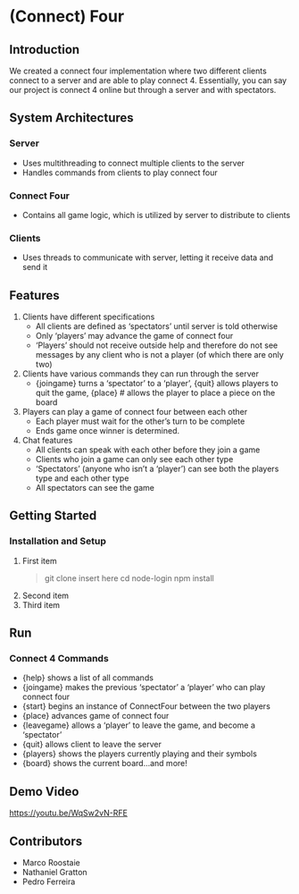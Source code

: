 # (Connect) Four

## Introduction

We created a connect four implementation where two different clients connect to a server and are able to play connect 4. Essentially, you can say our project is connect 4 online but through a server and with spectators.

## System Architectures
### Server
* Uses multithreading to connect multiple clients to the server
* Handles commands from clients to play connect four
### Connect Four
* Contains all game logic, which is utilized by server to distribute to clients
### Clients
* Uses threads to communicate with server, letting it receive data and send it

## Features
1. Clients have different specifications
	- All clients are defined as ‘spectators’ until server is told otherwise
	- Only ‘players’ may advance the game of connect four
	- ‘Players’ should not receive outside help and therefore do not see messages by any client who is not a player (of which there are only two)
2. Clients have various commands they can run through the server
	- {joingame} turns a ‘spectator’  to  a ‘player’,  {quit} allows players to quit the game, {place} # allows the player to place a piece on the board
3. Players can play a game of connect four between each other
	- Each player must wait for the other’s turn to be complete
	- Ends game once winner is determined.
4. Chat features
	- All clients can speak with each other before they join a game
	- Clients who join a game can only see each other type
	- ‘Spectators’ (anyone who isn’t a ‘player’) can see both the players type and each other type
	- All spectators can see the game 

## Getting Started
### Installation and Setup
1. First item
	> git clone insert here
	> cd node-login
	> npm install
2. Second item
3. Third item

## Run
### Connect 4 Commands
- {help} shows a list of all commands
- {joingame} makes the previous ‘spectator’  a ‘player’ who can play connect four
- {start} begins an instance of ConnectFour between the two players
- {place} advances game of connect four
- {leavegame} allows a ‘player’ to leave the game, and become a ‘spectator’
- {quit} allows client to leave the server
- {players} shows the players currently playing and their symbols
- {board} shows the current board...and more!

## Demo Video

https://youtu.be/WqSw2vN-RFE

## Contributors

* Marco Roostaie
* Nathaniel Gratton
* Pedro Ferreira


